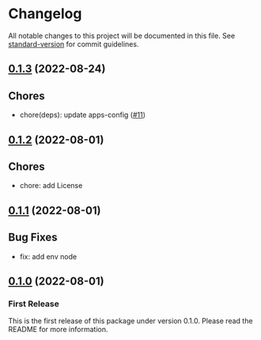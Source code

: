 # Changelog

All notable changes to this project will be documented in this file. See [standard-version](https://github.com/conventional-changelog/standard-version) for commit guidelines.

## [0.1.3](https://github.com/paritytech/generate-type-bundle/compare/v0.1.2...v0.1.3) (2022-08-24)

## Chores

- chore(deps): update apps-config ([#11](https://github.com/paritytech/generate-type-bundle/pull/11))

## [0.1.2](https://github.com/paritytech/generate-type-bundle/compare/v0.1.1...v0.1.2) (2022-08-01)

## Chores

- chore: add License

## [0.1.1](https://github.com/paritytech/generate-type-bundle/compare/v0.1.0...v0.1.1) (2022-08-01)

## Bug Fixes

- fix: add env node

## [0.1.0](https://github.com/paritytech/generate-type-bundle/releases) (2022-08-01)

### First Release

This is the first release of this package under version 0.1.0. Please read the README for more information. 
